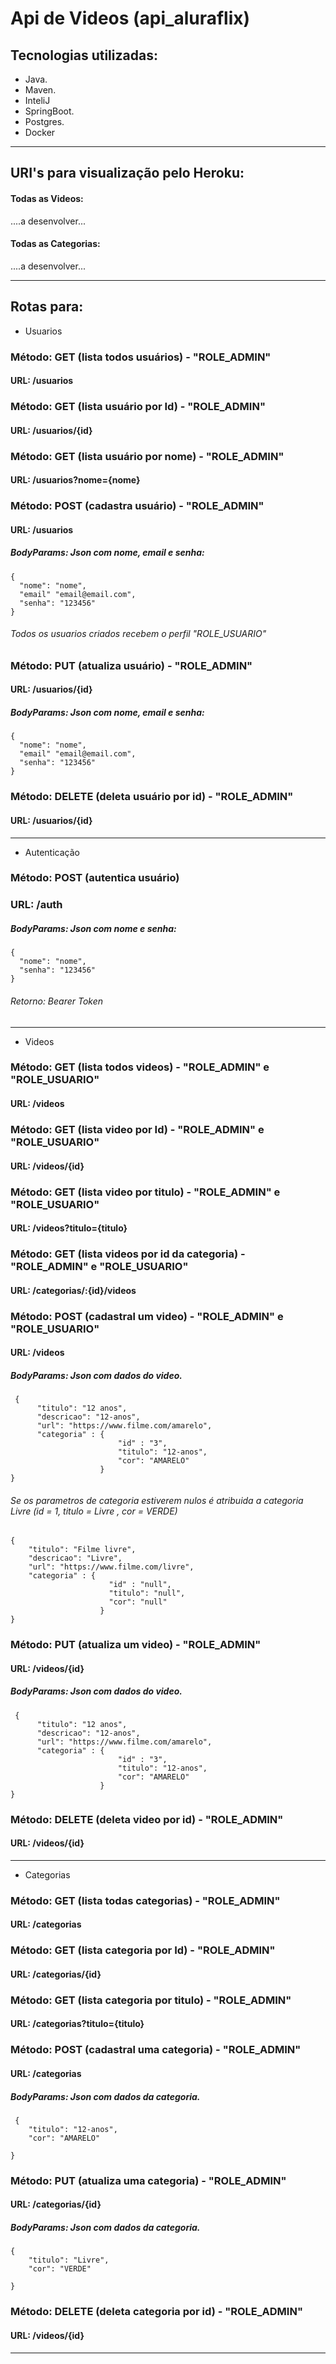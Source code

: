 # Api de Videos (api_aluraflix)



## Tecnologias utilizadas:

-  Java.
-  Maven.
-  InteliJ
-  SpringBoot.
-  Postgres.
-  Docker

___________________________________________________________________


## URI's para visualização pelo Heroku:

#### Todas as Videos:
....a desenvolver...

#### Todas as Categorias:
....a desenvolver...


___________________________________________________________________

## Rotas para:

- Usuarios


### Método: GET (lista todos usuários) - "ROLE_ADMIN"
#### URL: /usuarios



### Método: GET (lista usuário por Id) - "ROLE_ADMIN"
#### URL: /usuarios/{id}



### Método: GET (lista usuário por nome) - "ROLE_ADMIN"
#### URL: /usuarios?nome={nome}



### Método: POST (cadastra usuário) - "ROLE_ADMIN"
#### URL: /usuarios
##### BodyParams: Json com nome, email e senha: 	 
    
    {
      "nome": "nome",
      "email" "email@email.com",
      "senha": "123456"
    } 
    
###### Todos os usuarios criados recebem o perfil "ROLE_USUARIO"
    
    
    
    
### Método: PUT (atualiza usuário) - "ROLE_ADMIN"
#### URL: /usuarios/{id}
##### BodyParams: Json com nome, email e senha: 	 
    
    {
      "nome": "nome",
      "email" "email@email.com",
      "senha": "123456"
    } 
    
    
### Método: DELETE (deleta usuário por id) - "ROLE_ADMIN"
#### URL: /usuarios/{id}

___________________________________________________________________


 - Autenticação


### Método: POST (autentica usuário) 
### URL:  /auth 
    
##### BodyParams: Json com nome e senha: 	 
                                       
    {
      "nome": "nome",
      "senha": "123456"
    }   
    
###### Retorno: Bearer Token


___________________________________________________________________


- Videos

### Método: GET (lista todos videos) - "ROLE_ADMIN" e "ROLE_USUARIO"
#### URL: /videos



### Método: GET (lista video por Id) - "ROLE_ADMIN" e "ROLE_USUARIO"
#### URL: /videos/{id}



### Método: GET (lista video por titulo) - "ROLE_ADMIN" e "ROLE_USUARIO"
#### URL: /videos?titulo={titulo}



### Método: GET (lista videos por id da categoria) - "ROLE_ADMIN" e "ROLE_USUARIO"
#### URL: /categorias/:{id}/videos


   
### Método: POST (cadastral um video) - "ROLE_ADMIN" e "ROLE_USUARIO"
#### URL: /videos

##### BodyParams: Json com dados do video. 	 
    
     {
          "titulo": "12 anos",
          "descricao": "12-anos",
          "url": "https://www.filme.com/amarelo",
          "categoria" : {
                            "id" : "3",
                            "titulo": "12-anos",
                            "cor": "AMARELO"
                        }
    }
    
###### Se os parametros de categoria estiverem nulos é atribuida a categoria Livre (id = 1, titulo = Livre , cor = VERDE)


    {
        "titulo": "Filme livre",
        "descricao": "Livre",
        "url": "https://www.filme.com/livre",
        "categoria" : {
                          "id" : "null",
                          "titulo": "null",
                          "cor": "null"
                        }
    }
    
     
    
### Método: PUT (atualiza um video) - "ROLE_ADMIN" 
#### URL: /videos/{id}

##### BodyParams: Json com dados do video. 	 
    
     {
          "titulo": "12 anos",
          "descricao": "12-anos",
          "url": "https://www.filme.com/amarelo",
          "categoria" : {
                            "id" : "3",
                            "titulo": "12-anos",
                            "cor": "AMARELO"
                        }
    }    
    
    
### Método: DELETE (deleta video por id) - "ROLE_ADMIN"
#### URL: /videos/{id}

___________________________________________________________________


 - Categorias    
 
 ### Método: GET (lista todas categorias) - "ROLE_ADMIN" 
#### URL: /categorias



### Método: GET (lista categoria por Id) - "ROLE_ADMIN" 
#### URL: /categorias/{id}



### Método: GET (lista categoria por titulo) - "ROLE_ADMIN" 
#### URL: /categorias?titulo={titulo}



   
### Método: POST (cadastral uma categoria) - "ROLE_ADMIN" 
#### URL: /categorias

##### BodyParams: Json com dados da categoria. 	 
    
     {
        "titulo": "12-anos",
        "cor": "AMARELO"
                        
    }
    
 
     
    
### Método: PUT (atualiza uma categoria) - "ROLE_ADMIN" 
#### URL: /categorias/{id}

##### BodyParams: Json com dados da categoria. 	 
    
    {
        "titulo": "Livre",
        "cor": "VERDE"
                        
    } 
    
    
### Método: DELETE (deleta categoria por id) - "ROLE_ADMIN"
#### URL: /videos/{id}

___________________________________________________________________
 
 
 
 
 
 
 
 
 
 
 
 
 
    
    
 
